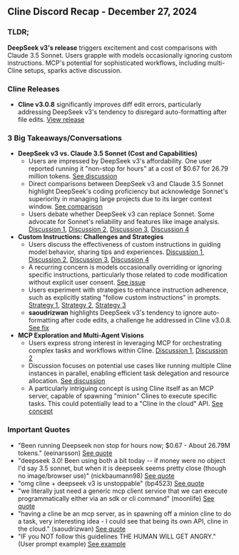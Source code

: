 ## Cline Discord Recap - December 27, 2024

### TLDR;

**DeepSeek v3's release** triggers excitement and cost comparisons with Claude 3.5 Sonnet. Users grapple with models occasionally ignoring custom instructions. MCP's potential for sophisticated workflows, including multi-Cline setups, sparks active discussion.

### Cline Releases

*   **Cline v3.0.8** significantly improves diff edit errors, particularly addressing DeepSeek v3's tendency to disregard auto-formatting after file edits. [View release](https://discord.com/channels/1275535550845292637/1275535550845292640/1322327726509789305)

### 3 Big Takeaways/Conversations

*   **DeepSeek v3 vs. Claude 3.5 Sonnet (Cost and Capabilities)**
    *   Users are impressed by DeepSeek v3's affordability. One user reported running it "non-stop for hours" at a cost of $0.67 for 26.79 million tokens. [See discussion](https://discord.com/channels/1275535550845292637/1275535550845292640/1322345334915207249)
    *   Direct comparisons between DeepSeek v3 and Claude 3.5 Sonnet highlight DeepSeek's coding proficiency but acknowledge Sonnet's superiority in managing large projects due to its larger context window. [See comparison](https://discord.com/channels/1275535550845292637/1275535550845292640/1322344172170252289)
    *   Users debate whether DeepSeek v3 can replace Sonnet. Some advocate for Sonnet's reliability and features like image analysis. [Discussion 1](https://discord.com/channels/1275535550845292637/1275535550845292640/1322413414164992061), [Discussion 2](https://discord.com/channels/1275535550845292637/1275535550845292640/1322452264337801226), [Discussion 3](https://discord.com/channels/1275535550845292637/1275535550845292640/1322452477060059146), [Discussion 4](https://discord.com/channels/1275535550845292637/1275535550845292640/1322455465078034493)
*   **Custom Instructions: Challenges and Strategies**
    *   Users discuss the effectiveness of custom instructions in guiding model behavior, sharing tips and experiences. [Discussion 1](https://discord.com/channels/1275535550845292637/1275535550845292640/1322334395562066012), [Discussion 2](https://discord.com/channels/1275535550845292637/1275535550845292640/1322334425425645650), [Discussion 3](https://discord.com/channels/1275535550845292637/1275535550845292640/1322334724701687839), [Discussion 4](https://discord.com/channels/1275535550845292637/1275535550845292640/1322335975833206924)
    *   A recurring concern is models occasionally overriding or ignoring specific instructions, particularly those related to code modification without explicit user consent. [See issue](https://discord.com/channels/1275535550845292637/1275555786621325382/1299383749317886126)
    *   Users experiment with strategies to enhance instruction adherence, such as explicitly stating "follow custom instructions" in prompts. [Strategy 1](https://discord.com/channels/1275535550845292637/1275535550845292640/1322334645882323097), [Strategy 2](https://discord.com/channels/1275535550845292637/1275535550845292640/1322334866179620935), [Strategy 3](https://discord.com/channels/1275535550845292637/1275535550845292640/1322339507269406892)
    *   **saoudrizwan** highlights DeepSeek v3's tendency to ignore auto-formatting after code edits, a challenge he addressed in Cline v3.0.8. [See fix](https://discord.com/channels/1275535550845292637/1275535550845292640/1322327726509789305)
*   **MCP Exploration and Multi-Agent Visions**
    *   Users express strong interest in leveraging MCP for orchestrating complex tasks and workflows within Cline. [Discussion 1](https://discord.com/channels/1275535550845292637/1316849926533287986/1322374379161780224), [Discussion 2](https://discord.com/channels/1275535550845292637/1316849926533287986/1322391594573500448)
    *   Discussion focuses on potential use cases like running multiple Cline instances in parallel, enabling efficient task delegation and resource allocation. [See discussion](https://discord.com/channels/1275535550845292637/1316849926533287986/1322374379161780224)
    *   A particularly intriguing concept is using Cline itself as an MCP server, capable of spawning "minion" Clines to execute specific tasks. This could potentially lead to a "Cline in the cloud" API. [See concept](https://discord.com/channels/1275535550845292637/1316849926533287986/1322376027653148733)

### Important Quotes

*   "Been running Deepseek non stop for hours now; $0.67 - About 26.79M tokens." (eeinarsson) [See quote](https://discord.com/channels/1275535550845292637/1275535550845292640/1322345334915207249)
*   "deepseek 3.0! Been using both a bit today -- if money were no object I'd say 3.5 sonnet, but when it is deepseek seems pretty close (though no image/browser use)" (nickbaumann98) [See quote](https://discord.com/channels/1275535550845292637/1275535550845292640/1322344172170252289)
*   "omg cline + deepseek v3 is unstoppable" (bp4523) [See quote](https://discord.com/channels/1275535550845292637/1275535550845292640/13222288-L2291)
*   "we literally just need a generic mcp client service that we can execute programmatically either via an sdk or cli command" (moonlife) [See quote](https://discord.com/channels/1275535550845292637/1316849926533287986/1322391594573500448)
*   "having a cline be an mcp server, as in spawning off a minion cline to do a task, very interesting idea - I could see that being its own API, cline in the cloud." (saoudrizwan) [See quote](https://discord.com/channels/1275535550845292637/1316849926533287986/1322376027653148733)
*   "IF you NOT follow this guidelines THE HUMAN WILL GET ANGRY." (User prompt example) [See example](https://discord.com/channels/1275535550845292637/1275555786621325382/1299383749317886126)
